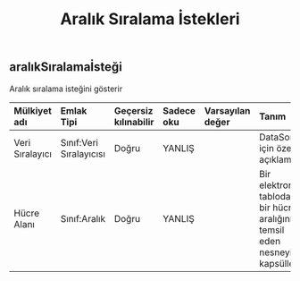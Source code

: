 ﻿---
title: Aralık Sıralama İstekleri
second_title: Aspose.Cells Cloud Documen
type: docs
url: /tr/specification/model/rangesortrequest/
description: "Aspose.Cells Bulut modeli spesifikasyonu: RangeSortRequest. Açma, oluşturma, düzenleme, bölme, birleştirme, karşılaştırma ve dönüştürme gibi özelliklerle Excel ve diğer elektronik tablo belgelerini zahmetsizce yönetin"
kwords: Excel, Office, Elektronik Tablo, Cloud REST API, RangeSortRequest
weight: 50
---
## **aralıkSıralamaİsteği**

 Aralık sıralama isteğini gösterir

| Mülkiyet adı| Emlak Tipi| Geçersiz kılınabilir| Sadece oku| Varsayılan değer| Tanım|
|:- |:- |:- |:- |:- |:- |
| Veri Sıralayıcı| Sınıf:Veri Sıralayıcısı| Doğru| YANLIŞ|| DataSorter için özet açıklama.|
| Hücre Alanı| Sınıf:Aralık| Doğru| YANLIŞ|| Bir elektronik tablodaki bir hücre aralığını temsil eden nesneyi kapsüller.|


